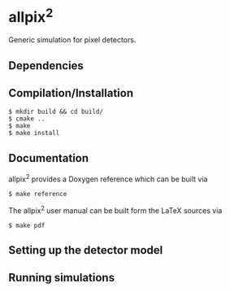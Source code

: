 # allpix<sup>2</sup>

Generic simulation for pixel detectors.

## Dependencies

## Compilation/Installation

```
$ mkdir build && cd build/
$ cmake ..
$ make
$ make install
```

## Documentation

allpix<sup>2</sup> provides a Doxygen reference which can be built via

```
$ make reference
```

The allpix<sup>2</sup> user manual can be built form the LaTeX sources via

```
$ make pdf
```

## Setting up the detector model

## Running simulations